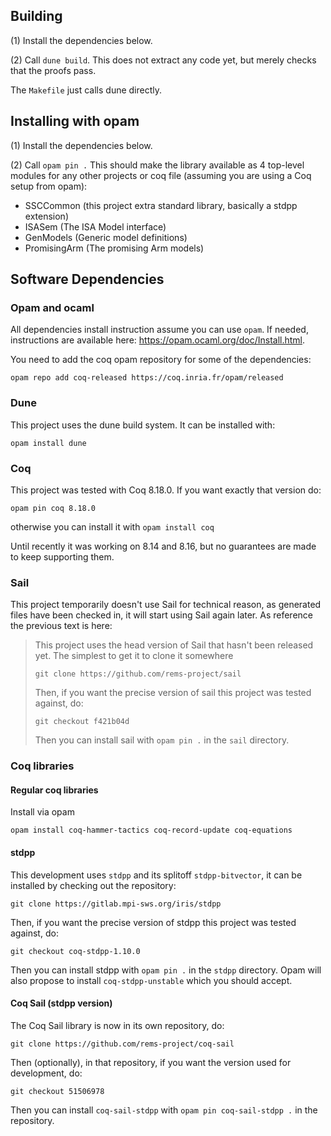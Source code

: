 ## Building

(1) Install the dependencies below.

(2) Call `dune build`. This does not extract any code yet, but merely checks that the proofs pass.

The `Makefile` just calls dune directly.

## Installing with opam

(1) Install the dependencies below.

(2) Call `opam pin .` This should make the library available as 4 top-level modules for any other
projects or coq file (assuming you are using a Coq setup from opam):
 - SSCCommon (this project extra standard library, basically a stdpp extension)
 - ISASem (The ISA Model interface)
 - GenModels (Generic model definitions)
 - PromisingArm (The promising Arm models)


## Software Dependencies

### Opam and ocaml

All dependencies install instruction assume you can use `opam`. If needed,
instructions are available here: https://opam.ocaml.org/doc/Install.html.

You need to add the coq opam repository for some of the dependencies:
```
opam repo add coq-released https://coq.inria.fr/opam/released
```


### Dune

This project uses the dune build system. It can be installed with:
```
opam install dune
```


### Coq

This project was tested with Coq 8.18.0. If you want exactly that version do:
```
opam pin coq 8.18.0
```
otherwise you can install it with `opam install coq`

Until recently it was working on 8.14 and 8.16, but no guarantees are made to keep
supporting them.


### Sail

This project temporarily doesn't use Sail for technical reason, as generated files
have been checked in, it will start using Sail again later. As reference the
previous text is here:

> This project uses the head version of Sail that hasn't been released yet. The
> simplest to get it to clone it somewhere
> ```
> git clone https://github.com/rems-project/sail
> ```
>
> Then, if you want the precise version of sail this project was tested
> against, do:
> ```
> git checkout f421b04d
> ```
>
> Then you can install sail with `opam pin .` in the `sail` directory.


### Coq libraries

#### Regular coq libraries

Install via opam
```
opam install coq-hammer-tactics coq-record-update coq-equations
```

#### stdpp

This development uses `stdpp` and its splitoff `stdpp-bitvector`, it can be installed by
checking out the repository:
```
git clone https://gitlab.mpi-sws.org/iris/stdpp
```

Then, if you want the precise version of stdpp this project was tested
against, do:
```
git checkout coq-stdpp-1.10.0
```

Then you can install stdpp with `opam pin .` in the `stdpp` directory. Opam will
also propose to install `coq-stdpp-unstable` which you should accept.


#### Coq Sail (stdpp version)

The Coq Sail library is now in its own repository, do:

```
git clone https://github.com/rems-project/coq-sail
```

Then (optionally), in that repository, if you want the version used for development, do:
```
git checkout 51506978
```

Then you can install `coq-sail-stdpp` with `opam pin coq-sail-stdpp .` in the
repository.



